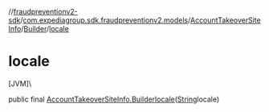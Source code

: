 //[fraudpreventionv2-sdk](../../../../index.md)/[com.expediagroup.sdk.fraudpreventionv2.models](../../index.md)/[AccountTakeoverSiteInfo](../index.md)/[Builder](index.md)/[locale](locale.md)

# locale

[JVM]\

public final [AccountTakeoverSiteInfo.Builder](index.md)[locale](locale.md)([String](https://docs.oracle.com/javase/8/docs/api/java/lang/String.html)locale)
